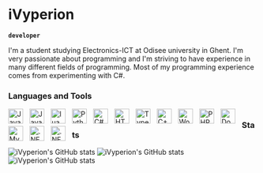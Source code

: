 # iVyperion

**`developer`**

I'm a student studying Electronics-ICT at Odisee university in Ghent. I'm very passionate about programming and I'm striving to have experience in many different fields of programming. Most of my programming experience comes from experimenting with C#.


### Languages and Tools

<img align="left" alt="Java" width="30px" style="padding-right:10px; margin-bottom: 5px;" src="https://cdn.jsdelivr.net/gh/devicons/devicon/icons/java/java-original.svg" />
<img align="left" alt="Javascript" width="30px" style="padding-right:10px; margin-bottom: 5px;" src="https://cdn.jsdelivr.net/gh/devicons/devicon/icons/javascript/javascript-original.svg" />
<img align="left" alt="lua" width="30px" style="padding-right:10px; margin-bottom: 5px;" src="https://cdn.jsdelivr.net/gh/devicons/devicon/icons/lua/lua-plain-wordmark.svg" />
<img align="left" alt="Python" width="30px" style="padding-right:10px; margin-bottom: 5px;" src="https://cdn.jsdelivr.net/gh/devicons/devicon/icons/python/python-original.svg" />
<img align="left" alt="C#" width="30px" style="padding-right:10px; margin-bottom: 5px;" src="https://cdn.jsdelivr.net/gh/devicons/devicon/icons/csharp/csharp-original.svg" />          
<img align="left" alt="HTML5" width="30px" style="padding-right:10px; margin-bottom: 5px;" src="https://cdn.jsdelivr.net/gh/devicons/devicon/icons/html5/html5-original.svg" />
<img align="left" alt="Typescript" width="30px" style="padding-right:10px; margin-bottom: 5px;" src="https://cdn.jsdelivr.net/gh/devicons/devicon/icons/typescript/typescript-original.svg" />
<img align="left" alt="C++" width="30px" style="padding-right:10px; margin-bottom: 5px;" src="https://cdn.jsdelivr.net/gh/devicons/devicon/icons/cplusplus/cplusplus-original.svg" />
<img align="left" alt="Wordpress" width="30px" style="padding-right:10px; margin-bottom: 5px;" src="https://cdn.jsdelivr.net/gh/devicons/devicon/icons/wordpress/wordpress-original.svg" />
<img align="left" alt="PHP" width="30px" style="padding-right:10px; margin-bottom: 5px;" src="https://cdn.jsdelivr.net/gh/devicons/devicon/icons/php/php-original.svg" />
<img align="left" alt="Docker" width="30px" style="padding-right:10px;margin-bottom: 5px;" src="https://cdn.jsdelivr.net/gh/devicons/devicon/icons/docker/docker-original.svg" />
<img align="left" alt="MySQL" width="30px" style="padding-right:10px; margin-bottom: 5px;" src="https://cdn.jsdelivr.net/gh/devicons/devicon/icons/mysql/mysql-original-wordmark.svg" />
<img align="left" alt=".NET" width="30px" style="padding-right:10px; margin-bottom: 5px;" src="https://cdn.jsdelivr.net/gh/devicons/devicon/icons/dot-net/dot-net-original-wordmark.svg" />
<img align="left" alt=".NET Core" width="30px" style="padding-right:10px; margin-bottom: 5px;" src="https://cdn.jsdelivr.net/gh/devicons/devicon/icons/dotnetcore/dotnetcore-original.svg" />

#

### Stats
![iVyperion's GitHub stats](https://github-readme-stats.vercel.app/api?username=iVyperion&show_icons=true&theme=gruvbox)
![iVyperion's GitHub stats](https://github-readme-streak-stats.herokuapp.com/?user=iVyperion&theme=dark&hide_border=false&theme=gruvbox)
![iVyperion's GitHub stats](https://github-readme-stats.vercel.app/api/top-langs/?username=iVyperion&theme=dark&hide_border=false&include_all_commits=true&count_private=true&layout=compact&theme=gruvbox)
#
